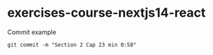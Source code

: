 # exercises-course-nextjs14-react

Commit example

```
git commit -m "Section 2 Cap 23 min 0:58"
```